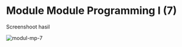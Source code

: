 # Module Module Programming I (7)

Screenshoot hasil

![modul-mp-7](https://user-images.githubusercontent.com/68887223/229430272-6c49bfde-03ce-423d-831b-5f902d85d847.png)

